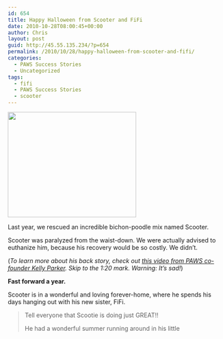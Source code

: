 ```yaml
---
id: 654
title: Happy Halloween from Scooter and FiFi
date: 2010-10-28T08:00:45+00:00
author: Chris
layout: post
guid: http://45.55.135.234/?p=654
permalink: /2010/10/28/happy-halloween-from-scooter-and-fifi/
categories:
  - PAWS Success Stories
  - Uncategorized
tags:
  - fifi
  - PAWS Success Stories
  - scooter
---
```

<img src="https://pawsnewengland.com/wp-content/uploads/2010/10/Scooter1.jpg" alt="" title="Scooter1" width="300" height="246" class="aligncenter size-full wp-image-655" />

Last year, we rescued an incredible bichon-poodle mix named Scooter.

Scooter was paralyzed from the waist-down. We were actually advised to euthanize him, because his recovery would be so costly. We didn&#8217;t.

(_To learn more about his back story, check out [this video from PAWS co-founder Kelly Parker](http://vimeo.com/7301300). Skip to the 1:20 mark. Warning: It&#8217;s sad!_)

**Fast forward a year.**

Scooter is in a wonderful and loving forever-home, where he spends his days hanging out with his new sister, FiFi.

> Tell everyone that Scootie is doing just GREAT!!
> 
> He had a wonderful summer running around in his little